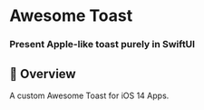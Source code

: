 <h1>Awesome Toast</h1>

<h3>Present Apple-like toast purely in SwiftUI</h3>

<h2>🔭 Overview</h2>

A custom Awesome Toast for iOS 14 Apps.
